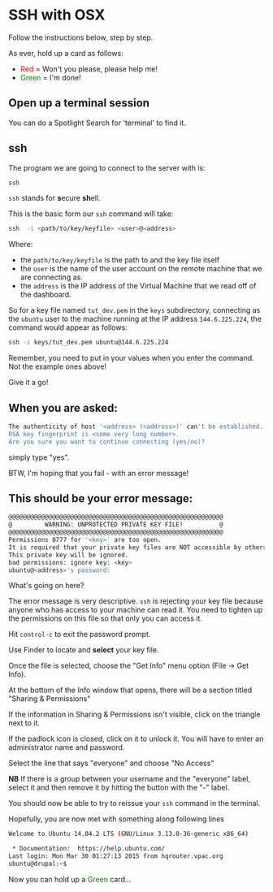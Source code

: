 # SSH with OSX

Follow the instructions below, step by step.

As ever, hold up a card as follows: 

* <span style="color:red">Red</span> = Won't you please, please help me!
* <span style="color:green">Green</span> = I'm done!

## Open up a terminal session

You can do a Spotlight Search for 'terminal' to find it.

## ssh

The program we are going to connect to the server with is: 

```bash
ssh
```

`ssh` stands for **s**ecure **sh**ell. 

This is the basic form our `ssh` command will take:

```bash
ssh  -i <path/to/key/keyfile> <user>@<address>
```

Where:

* the `path/to/key/keyfile` is the path to and the key file itself
* the `user` is the name of the user account on the remote machine that we are connecting as.
* the `address` is the IP address of the Virtual Machine that we read off of the dashboard.

So for a key file named `tut_dev.pem` in the `keys` subdirectory, connecting as the `ubuntu` user to the
machine running at the IP address `144.6.225.224`, the command would appear as follows:

```bash
ssh -i keys/tut_dev.pem ubuntu@144.6.225.224
```

Remember, you need to put in your values when you enter the command. Not the example ones above!

Give it a go!

## When you are asked:

```bash
The authenticity of host '<address> (<address>)' can't be established.
RSA key fingerprint is <some very long number>.
Are you sure you want to continue connecting (yes/no)?
```

simply type "yes".

BTW, I'm hoping that you fail - with an error message!
 
## This should be your error message:

```bash
@@@@@@@@@@@@@@@@@@@@@@@@@@@@@@@@@@@@@@@@@@@@@@@@@@@@@@@@@@@
@         WARNING: UNPROTECTED PRIVATE KEY FILE!          @
@@@@@@@@@@@@@@@@@@@@@@@@@@@@@@@@@@@@@@@@@@@@@@@@@@@@@@@@@@@
Permissions 0777 for '<key>' are too open.
It is required that your private key files are NOT accessible by others.
This private key will be ignored.
bad permissions: ignore key: <key>
ubuntu@<address>'s password: 
```

What's going on here? 

The error message is very descriptive. ```ssh``` is rejecting your key file because anyone who has access to your
machine can read it. You need to tighten up the permissions on this file so that only you can access it.

Hit `control-c` to exit the password prompt.

Use Finder to locate and **select** your key file.

Once the file is selected, choose the "Get Info" menu option (File -> Get Info).

At the bottom of the Info window that opens, there will be a section titled "Sharing & Permissions"

If the information in Sharing & Permissions isn't visible, click on the triangle next to it.

If the padlock icon is closed, click on it to unlock it. You will have to enter an administrator name and password.

Select the line that says "everyone" and choose "No Access"

**NB** If there is a group between your username and the "everyone" label, select it and then remove it by hitting
the button with the "-" label. 

You should now be able to try to reissue your `ssh` command in the terminal.

Hopefully, you are now met with something along following lines

```bash
Welcome to Ubuntu 14.04.2 LTS (GNU/Linux 3.13.0-36-generic x86_64)

 * Documentation:  https://help.ubuntu.com/
Last login: Mon Mar 30 01:27:13 2015 from hqrouter.vpac.org
ubuntu@drupal:~$ 
```

Now you can hold up a <span style="color:green">Green</span> card...



